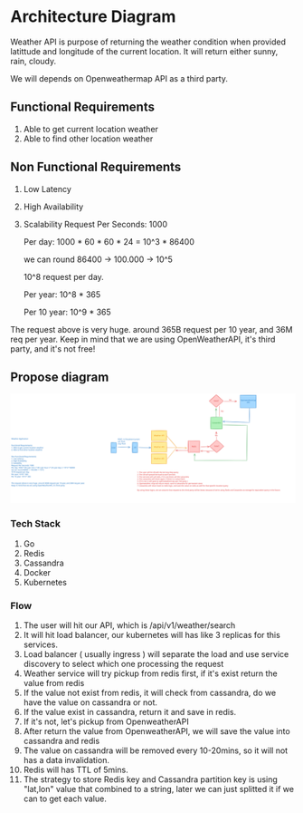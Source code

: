 # Architecture Diagram

Weather API is purpose of returning the weather condition when provided latittude and longitude of the current location.
It will return either sunny, rain, cloudy.

We will depends on Openweathermap API as a third party.


## Functional Requirements

1. Able to get current location weather
2. Able to find other location weather


## Non Functional Requirements
1. Low Latency
2. High Availability
3. Scalability
   Request Per Seconds: 1000

   Per day: 1000 * 60 * 60 * 24 = 10^3 * 86400
   
   we can round 86400 -> 100.000 -> 10^5
   
   10^8 request per day.
   
   Per year: 10^8 * 365
   
   Per 10 year: 10^9 * 365


The request above is very huge. around 365B request per 10 year, and 36M req per year.
Keep in mind that we are using OpenWeatherAPI, it's third party, and it's not free!


## Propose diagram
![alt text](./weather-api.svg)

### Tech Stack
1. Go
2. Redis
3. Cassandra
4. Docker
5. Kubernetes

### Flow
1. The user will hit our API, which is /api/v1/weather/search
2. It will hit load balancer, our kubernetes will has like 3 replicas for this services.
3. Load balancer ( usually ingress ) will separate the load and use service discovery to select which one processing the request
4. Weather service will try pickup from redis first, if it's exist return the value from redis
5. If the value not exist from redis, it will check from cassandra, do we have the value on cassandra or not.
6. If the value exist in cassandra, return it and save in redis.
7. If it's not, let's pickup from OpenweatherAPI
8. After return the value from OpenweatherAPI, we will save the value into cassandra and redis
9. The value on cassandra will be removed every 10-20mins, so it will not has a data invalidation.
10. Redis will has TTL of 5mins.
11. The strategy to store Redis key and Cassandra partition key is using "lat,lon" value that combined to a string, later we can just splitted it if we can to get each value.


